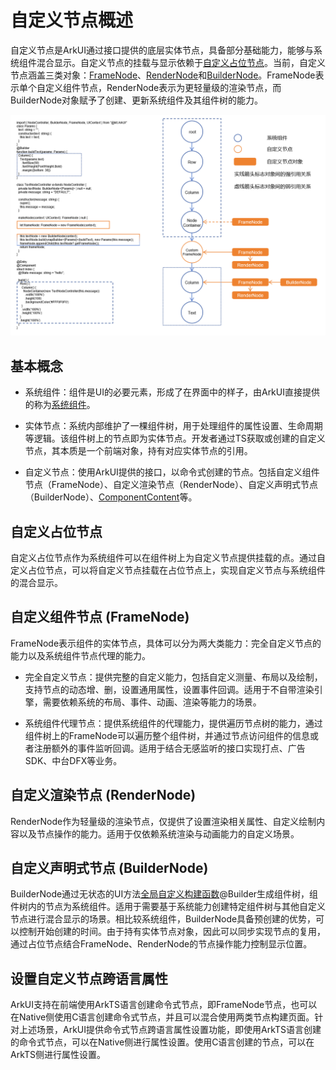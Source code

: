 # 自定义节点概述

自定义节点是ArkUI通过接口提供的底层实体节点，具备部分基础能力，能够与系统组件混合显示。自定义节点的挂载与显示依赖于[自定义占位节点](./arkts-user-defined-place-holder.md)。当前，自定义节点涵盖三类对象：[FrameNode](../reference/apis-arkui/js-apis-arkui-frameNode.md)、[RenderNode](../reference/apis-arkui/js-apis-arkui-renderNode.md)和[BuilderNode](../reference/apis-arkui/js-apis-arkui-builderNode.md)。FrameNode表示单个自定义组件节点，RenderNode表示为更轻量级的渲染节点，而BuilderNode对象赋予了创建、更新系统组件及其组件树的能力。

![zh-cn_image_user-defined-node](figures/user-defined-node.png)

## 基本概念

- 系统组件：组件是UI的必要元素，形成了在界面中的样子，由ArkUI直接提供的称为[系统组件](arkts-ui-development-overview.md)。

- 实体节点：系统内部维护了一棵组件树，用于处理组件的属性设置、生命周期等逻辑。该组件树上的节点即为实体节点。开发者通过TS获取或创建的自定义节点，其本质是一个前端对象，持有对应实体节点的引用。

- 自定义节点：使用ArkUI提供的接口，以命令式创建的节点。包括自定义组件节点（FrameNode）、自定义渲染节点（RenderNode）、自定义声明式节点（BuilderNode）、[ComponentContent](../reference/apis-arkui/js-apis-arkui-ComponentContent.md)等。

## 自定义占位节点
自定义占位节点作为系统组件可以在组件树上为自定义节点提供挂载的点。通过自定义占位节点，可以将自定义节点挂载在占位节点上，实现自定义节点与系统组件的混合显示。

## 自定义组件节点 (FrameNode)

FrameNode表示组件的实体节点，具体可以分为两大类能力：完全自定义节点的能力以及系统组件节点代理的能力。

- 完全自定义节点：提供完整的自定义能力，包括自定义测量、布局以及绘制，支持节点的动态增、删，设置通用属性，设置事件回调。适用于不自带渲染引擎，需要依赖系统的布局、事件、动画、渲染等能力的场景。

- 系统组件代理节点：提供系统组件的代理能力，提供遍历节点树的能力，通过组件树上的FrameNode可以遍历整个组件树，并通过节点访问组件的信息或者注册额外的事件监听回调。适用于结合无感监听的接口实现打点、广告SDK、中台DFX等业务。

## 自定义渲染节点 (RenderNode)
RenderNode作为轻量级的渲染节点，仅提供了设置渲染相关属性、自定义绘制内容以及节点操作的能力。适用于仅依赖系统渲染与动画能力的自定义场景。

## 自定义声明式节点 (BuilderNode)
BuilderNode通过无状态的UI方法[全局自定义构建函数](../ui/state-management/arkts-builder.md#全局自定义构建函数)@Builder生成组件树，组件树内的节点为系统组件。适用于需要基于系统能力创建特定组件树与其他自定义节点进行混合显示的场景。相比较系统组件，BuilderNode具备预创建的优势，可以控制开始创建的时间。由于持有实体节点对象，因此可以同步实现节点的复用，通过占位节点结合FrameNode、RenderNode的节点操作能力控制显示位置。

## 设置自定义节点跨语言属性

ArkUI支持在前端使用ArkTS语言创建命令式节点，即FrameNode节点，也可以在Native侧使用C语言创建命令式节点，并且可以混合使用两类节点构建页面。针对上述场景，ArkUI提供命令式节点跨语言属性设置功能，即使用ArkTS语言创建的命令式节点，可以在Native侧进行属性设置。使用C语言创建的节点，可以在ArkTS侧进行属性设置。